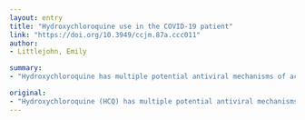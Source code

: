 ```yaml
---
layout: entry
title: "Hydroxychloroquine use in the COVID-19 patient"
link: "https://doi.org/10.3949/ccjm.87a.ccc011"
author:
- Littlejohn, Emily

summary:
- "Hydroxychloroquine has multiple potential antiviral mechanisms of action. Data on HCQ for treatment of coronavirus disease 2019 (COVID-19) are rapidly evolving. No evidence from randomized controlled trials that any single therapy improves outcomes in patients infected with COVID19. There are also no clinical trials data supporting prophylactic HCq therapy in patients with COVD-19. The drug is being investigated examining prophylaxis and treatment regimens."

original:
- "Hydroxychloroquine (HCQ) has multiple potential antiviral mechanisms of action that differ according to the pathogen studied (eg, Chikungunya, Dengue virus, human immunodeficiency virus, poliovirus, Zika virus). Data on HCQ for treatment of coronavirus disease 2019 (COVID-19) are rapidly evolving. To date there is no evidence from randomized controlled trials that any single therapy improves outcomes in patients infected with COVID-19. There are also no clinical trial data supporting prophylactic HCQ therapy in COVID-19. Hydroxychloroquine (HCQ) use in patients with COVID-19 is being investigated examining prophylaxis, postexposure prophylaxis, and treatment regimens."
---
```


